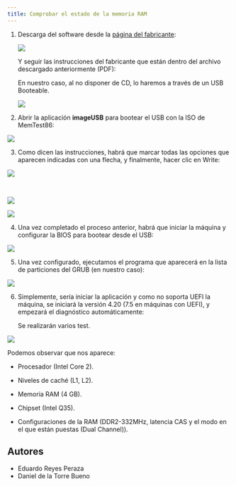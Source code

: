 ```yaml
---
title: Comprobar el estado de la memoria RAM
---
```


1. Descarga del software desde la [página del fabricante](https://www.memtest86.com/download.htm):

   ![](imagenes\Screenshot_1.png)

   Y seguir las instrucciones del fabricante que están dentro del archivo descargado anteriormente (PDF):

   En nuestro caso, al no disponer de CD, lo haremos a través de un USB Booteable.

   ![](imagenes\Screenshot_2.png)

2. Abrir la aplicación **imageUSB** para bootear el USB con la ISO de MemTest86:

![](imagenes\Screenshot_7.png)

3. Como dicen las instrucciones, habrá que marcar todas las opciones que aparecen indicadas con una flecha, y finalmente, hacer clic en Write:

![](imagenes\Screenshot_3.png)

​	



![](imagenes\Screenshot_5.png)

![](imagenes\Screenshot_6.png)

4. Una vez completado el proceso anterior, habrá que iniciar la máquina y configurar la BIOS para bootear desde el USB:

![](imagenes\foto1.jpg)

5. Una vez configurado, ejecutamos el programa que aparecerá en la lista de particiones del GRUB (en nuestro caso):

![](imagenes\foto3.jpg)



6. Simplemente, sería iniciar la aplicación y como no soporta UEFI la máquina, se iniciará la versión 4.20 (7.5 en máquinas con UEFI), y empezará el diagnóstico automáticamente:

   Se realizarán varios test.

![](imagenes\foto4.jpg)

Podemos observar que nos aparece:

- Procesador (Intel Core 2).


- Niveles de caché (L1, L2).


- Memoria RAM (4 GB).


- Chipset (Intel Q35).


- Configuraciones de la RAM (DDR2-332MHz, latencia CAS y el modo en el que están puestas (Dual Channel)).

## Autores

* Eduardo Reyes Peraza
* Daniel de la Torre Bueno

